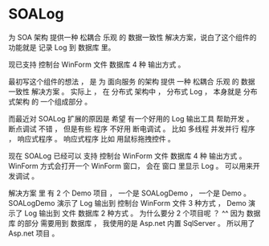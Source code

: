 # SOALog
为 SOA 架构 提供一种 松耦合 乐观 的 数据一致性 解决方案，说白了这个组件的功能就是 记录 Log 到 数据库 里。



现已支持 控制台 WinForm 文件 数据库 4 种 输出方式 。

最初写这个组件的想法 ，  是 为 面向服务 的架构 提供 一种 松耦合 乐观 的 数据一致性 解决方案 。 实际上 ， 在 分布式 架构中 ， 分布式 Log ，
本身就是 分布式架构 的 一个组成部分 。

而最近对 SOALog 扩展的原因是 希望 有一个好用的 Log 输出工具 帮助开发 。  断点调试 不错 ， 但是有些 程序 不好用 断电调试 。 
比如 多线程 并发并行 程序 ，  响应式程序 。    响应式程序 比如 用鼠标拖拽控件 。

现在 SOALog 已经可以 支持 控制台 WinForm 文件 数据库 4 种 输出方式 。  WinForm 方式会打开一个 WinForm 窗口， 会在 窗口 里显示 Log 。
可以用来开发调试 。

解决方案 里 有 2 个 Demo 项目 ， 一个是 SOALogDemo ，  一个是 Demo 。  SOALogDemo 演示了 Log 输出到 控制台 WinForm 文件 3 种方式 ，  Demo 演示了 Log 输出到 文件 数据库 2 种方式 。  为什么要分 2 个项目呢  ？ ^^    因为 数据库 的部分 需要用到 数据库 ， 我使用的是 Asp.net 内置 SqlServer  。   所以用了 Asp.net 项目 。













